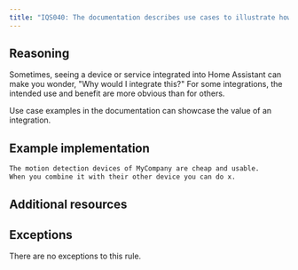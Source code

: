 ```yaml
---
title: "IQS040: The documentation describes use cases to illustrate how this integration can be used"
---
```


## Reasoning

Sometimes, seeing a device or service integrated into Home Assistant can make you wonder, "Why would I integrate this?"
For some integrations, the intended use and benefit are more obvious than for others.

Use case examples in the documentation can showcase the value of an integration.

## Example implementation

```markdown showLineNumbers
The motion detection devices of MyCompany are cheap and usable.
When you combine it with their other device you can do x.
```

## Additional resources


## Exceptions

There are no exceptions to this rule.